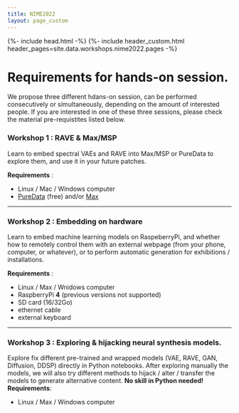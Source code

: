 ```yaml
---
title: NIME2022
layout: page_custom
---
```

{%- include head.html -%}
{%- include header_custom.html header_pages=site.data.workshops.nime2022.pages -%}

# Requirements for hands-on session.

We propose three different hdans-on session, can be performed consecutively or simultaneously, depending on the amount of interested people. If you are interested in one of these three sessions, please check the material pre-requistites listed below.

### Workshop 1 : RAVE & Max/MSP
Learn to embed spectral VAEs and RAVE into Max/MSP or PureData to explore them, and use it in your future patches. 

**Requirements** : 
- Linux / Mac / Windows computer 
- [PureData](https://puredata.info/) (free) and/or [Max](https://cycling74.com/downloads)

___
### Workshop 2 : Embedding on hardware
Learn to embed machine learning models on RaspeberryPi, and whether how to remotely control them with an external webpage (from your phone, computer, or whatever), or to perform automatic generation for exhibitions / installations. 

**Requirements** : 
- Linux / Max / Wnidows computer
- RaspberryPi **4** (previous versions not supported)
- SD card (16/32Go) 
- ethernet cable
- external keyboard

___
### Workshop 3 : Exploring & hijacking neural synthesis models.
Explore fix different pre-trained and wrapped models (VAE, RAVE, GAN, Diffusion, DDSP) directly in Python notebooks. After exploring manually the models, we will also try different methods to hijack / alter / transfer the models to generate alternative content. **No skill in Python needed!**
**Requirements**:
- Linux / Max / Windows computer



